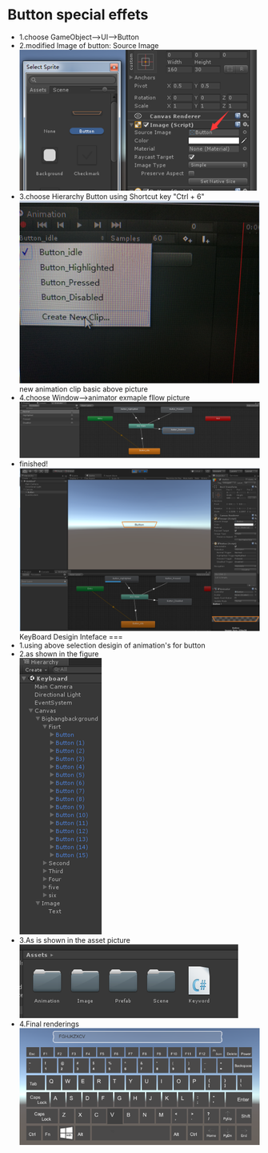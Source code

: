Button special effets
===
* 1.choose GameObject-->UI-->Button <br>
* 2.modified Image of button: Source Image<br>
![modified Image background](https://github.com/yguo18/UnityFundamentalModeling/raw/master/ButtonSpecialEffects/Assets/Image/btnbg.png)<br>
* 3.choose Hierarchy Button using Shortcut key "Ctrl + 6" 
![animation Interface](https://github.com/yguo18/UnityFundamentalModeling/raw/master/ButtonSpecialEffects/Assets/Image/animation.png)<br>
   new animation clip basic above picture<br>
* 4.choose Window-->animator  exmaple fllow picture
![animator](https://github.com/yguo18/UnityFundamentalModeling/raw/master/ButtonSpecialEffects/Assets/Image/animator.PNG)<br>
* finished!
![xiaoguotu](https://github.com/yguo18/UnityFundamentalModeling/raw/master/ButtonSpecialEffects/Assets/Image/effetpic.png)<br>
KeyBoard Desigin Inteface
===
* 1.using above selection desigin of animation's  for button<br>
* 2.as shown in the figure<br>
![hierarchy figure](https://github.com/yguo18/UnityFundamentalModeling/raw/master/KeyBoard%20Desigin%20Inteface/Assets/Image/KeyHierarchy.png)<br>
* 3.As is shown in the asset picture<br>
![asset](https://github.com/yguo18/UnityFundamentalModeling/raw/master/KeyBoard%20Desigin%20Inteface/Assets/Image/asset.png)<br>
* 4.Final renderings
![renderings image](https://github.com/yguo18/UnityFundamentalModeling/raw/master/KeyBoard%20Desigin%20Inteface/Assets/Image/rendering.png)
